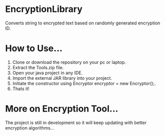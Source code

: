 # EncryptionLibrary
Converts string to encrypted text based on randomly generated encryption ID.
# How to Use...
1. Clone or download the repository on your pc or laptop.
2. Extract the Tools.zip file.
3. Open your java project in any IDE.
4. Import the external JAR library into your project.
5. Initiate the constructor using Encryptor encryptor = new Encryptor();.
6. Thats it!
# More on Encryption Tool...
The project is still in development so it will keep updating with better encryption algorithms...
